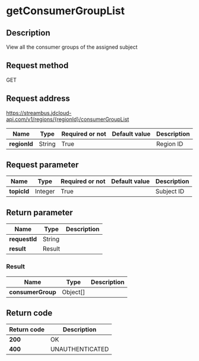 # getConsumerGroupList


## Description
View all the consumer groups of the assigned subject

## Request method
GET

## Request address
https://streambus.jdcloud-api.com/v1/regions/{regionId}/consumerGroupList

|Name|Type|Required or not|Default value|Description|
|---|---|---|---|---|
|**regionId**|String|True||Region ID|

## Request parameter
|Name|Type|Required or not|Default value|Description|
|---|---|---|---|---|
|**topicId**|Integer|True||Subject ID|


## Return parameter
|Name|Type|Description|
|---|---|---|
|**requestId**|String||
|**result**|Result||


### Result
|Name|Type|Description|
|---|---|---|
|**consumerGroup**|Object[]||

## Return code
|Return code|Description|
|---|---|
|**200**|OK|
|**400**|UNAUTHENTICATED   |
